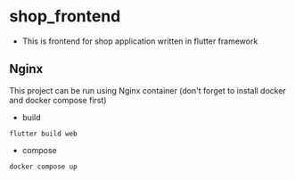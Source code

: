 # shop_frontend
- This is frontend for shop application written in flutter framework

## Nginx 
This project can be run using Nginx container (don't forget to install docker and docker compose first)
- build 
```
flutter build web
```
- compose 
```
docker compose up
```

